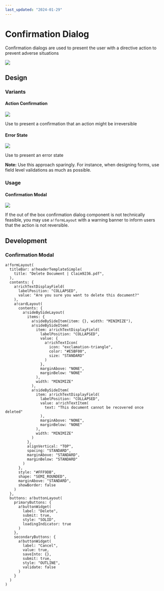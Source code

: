 ```yaml
---
last_updated: "2024-01-29"
---
```


# Confirmation Dialog

Confirmation dialogs are used to present the user with a directive action to prevent adverse situations

![](https://github.com/user-attachments/assets/def4ee48-5910-45fd-9213-8c0d8a8ac736)

## Design

### Variants

#### Action Confirmation

![](https://github.com/user-attachments/assets/40647a81-852f-4bdf-b948-dc0a9de292b5)

Use to present a confirmation that an action might be irreversible

#### Error State

![](https://github.com/user-attachments/assets/53d5411f-16b3-4cd6-ad61-e9f2339c70df)

Use to present an error state

**Note:** Use this approach sparingly. For instance, when designing forms, use field level validations as much as possible.

### Usage

#### Confirmation Modal

![](https://github.com/user-attachments/assets/fafc07b1-eb55-4892-b260-50e22ad28c37)

If the out of the box confirmation dialog component is not technically feasible, you may use `a!formLayout` with a warning banner to inform users that the action is not reversible.

## Development

### Confirmation Modal

```
a!formLayout(
  titleBar: a!headerTemplateSimple(
    title: "Delete Document | Claim9236.pdf",
  ), 
  contents: {
    a!richTextDisplayField(
      labelPosition: "COLLAPSED",
      value: "Are you sure you want to delete this document?"
    ),
    a!cardLayout(
      contents: {
        a!sideBySideLayout(
          items: {
            a!sideBySideItem(item: {}, width: "MINIMIZE"),
            a!sideBySideItem(
              item: a!richTextDisplayField(
                labelPosition: "COLLAPSED",
                value: {
                  a!richTextIcon(
                    icon: "exclamation-triangle",
                    color: "#E5BF00",
                    size: "STANDARD"
                  )
                },
                marginAbove: "NONE",
                marginBelow: "NONE"
              ),
              width: "MINIMIZE"
            ),
            a!sideBySideItem(
              item: a!richTextDisplayField(
                labelPosition: "COLLAPSED",
                value: a!richTextItem(
                  text: "This document cannot be recovered once deleted"
                ),
                marginAbove: "NONE",
                marginBelow: "NONE"
              ),
              width: "MINIMIZE"
            )
          },
          alignVertical: "TOP",
          spacing: "STANDARD",
          marginAbove: "STANDARD",
          marginBelow: "STANDARD"
        )
      },
      style: "#FFF9DB",
      shape: "SEMI_ROUNDED",
      marginAbove: "STANDARD",
      showBorder: false
    )
  },
  buttons: a!buttonLayout(
    primaryButtons: {
      a!buttonWidget(
        label: "Delete",
        submit: true,
        style: "SOLID",
        loadingIndicator: true
      )
    },
    secondaryButtons: {
      a!buttonWidget(
        label: "Cancel",
        value: true,
        saveInto: {},
        submit: true,
        style: "OUTLINE",
        validate: false
      )
    }
  )
)
```